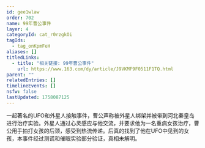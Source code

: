 ```yaml
---
id: gee1wlaw
order: 702
name: 99年曹公事件
layer: 4
categoryId: cat_r0rzgkOi
tagIds:
  - tag_onKpmFeH
aliases: []
titledLinks:
  - title: "相关链接: 99年曹公事件"
    url: https://www.163.com/dy/article/J9VKMF9F0511F1TQ.html
parent: ""
relatedEntries: []
timelineEvents: []
nsfw: false
lastUpdated: 1758087125
---
```


一起著名的UFO和外星人接触事件，曹公声称被外星人绑架并被带到河北秦皇岛进行治疗实验。外星人通过心灵感应与他交流，并要求他为一名重病女孩治疗，曹公用手拍打女孩的后颈，感受到热流传递。后真的找到了他在UFO中见到的女孩，本事件经过测谎和催眠实验部分验证，真相未解明。